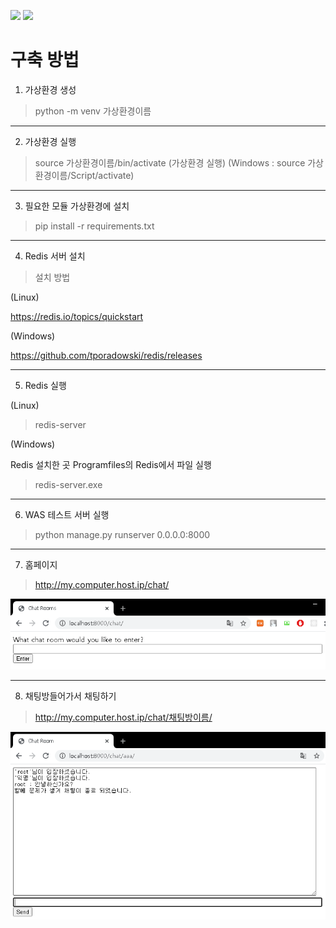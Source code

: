 <code><img src="https://img.shields.io/badge/django%20-%23092E20.svg?&style=for-the-badge&logo=django&logoColor=white"/></code>
<code><img src="https://img.shields.io/badge/redis%20-%23CC342D.svg?&style=for-the-badge&logo=redis&logoColor=white"/></code>

# 구축 방법

1. 가상환경 생성
> python -m venv 가상환경이름
---
2. 가상환경 실행
> source 가상환경이름/bin/activate (가상환경 실행)
(Windows : source 가상환경이름/Script/activate)
---
3. 필요한 모듈 가상환경에 설치 
> pip install -r requirements.txt
---
4. Redis 서버 설치
> 설치 방법

(Linux)

https://redis.io/topics/quickstart

(Windows)

https://github.com/tporadowski/redis/releases

---

5. Redis 실행

(Linux)

> redis-server

(Windows)

Redis 설치한 곳 Programfiles의 Redis에서 파일 실행

> redis-server.exe

---

6. WAS 테스트 서버 실행
> python manage.py runserver 0.0.0.0:8000

---

7. 홈페이지
> http://my.computer.host.ip/chat/

<img alt="outside" src="https://github.com/cwadven/django_chatting_websocket/blob/master/assets/chat_room.PNG" />

---

8. 채팅방들어가서 채팅하기
> http://my.computer.host.ip/chat/채팅방이름/

<img alt="inside" src="https://github.com/cwadven/django_chatting_websocket/blob/master/assets/chat_home.PNG" />
